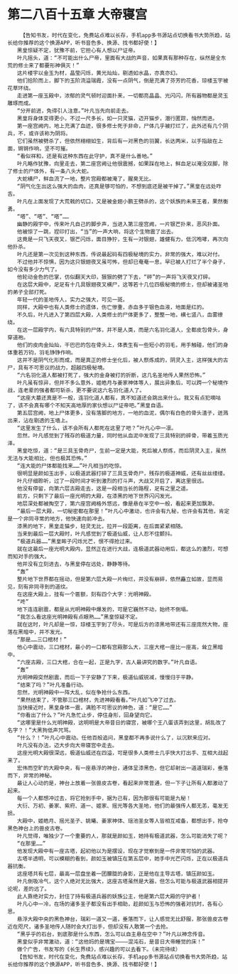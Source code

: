# 第二八百十五章 大帝寝宫
        【告知书友，时代在变化，免费站点难以长存，手机app多书源站点切换看书大势所趋，站长给你推荐的这个换源APP，听书音色多、换源、找书都好使！】
       黑皇惊疑不定，犹豫不前，它担心有人想以尸证帝。
       叶凡摇头，道：“不可能出什么尸帝，里面有大战的声音，如果真有那种存在，纵然是全东荒的修士来了都要形神俱灭！”
       这片楼宇以金玉为材，晶莹闪烁，黄光灿灿，剔透如水晶，亦真亦幻。
       他们拾阶而上，脚下的玉阶流溢瑞霞，没有一点阴气，倒是充满了芬芳的花香，琼楼玉宇被花草环绕。
       走进第一座玉殿中，浓郁的灵气顿时迎面扑来，一切都亮晶晶、光闪闪，所有器物都是灵玉雕琢而成。
       “分开前进，免得引人注意。”叶凡当先向前走去。
       黑皇将身体变得更小，不过一尺多长，如一只灵猫，迈开猫步，潜行匿踪，悄然而进。
       第一座宫阙内，地上充满了血迹，很多修士死于非命，尸体几乎被打烂了，此外还有几个阴兵，不，或许该称为阴将。
       它们虽然被劈杀了，但依然栩栩如生，背后有一对黑色的羽翼，长达两米，以手指敲在上面，锵锵作响，坚不可摧。
       “看似祥和，还是有这种东西在此守护，真不是什么善地。”
       叶凡略作犹豫，向里走去，第二座宫阙让他很震撼，如果踩在地上，鲜血足以淹没双脚，除了修士的尸体外，有一条八头大蛇。
       大蛇横尸，鲜血流了一地，整片宫殿都被淹了，腥臭无比。
       “阴气化生出这么强大的血肉，还真是够可怕的，不想到底还是被干掉了。”黑皇在远处咋舌。
       叶凡在上面发现了大荒戟的切口，又是被金翅小鹏王劈杀的，这个妖族的未来王者，果然衡勇。
       “嗒”、“嗒”、“嗒”……
       幽静的殿宇中，传来叶凡自己的脚步声，当进入第三座宫阙，一片银芒扑来，恶风扑面。
       他被惊了一跳，捏印打出，“当”的一声大响，将这个生物震了出去。
       这竟是一只飞天夜叉，银芒闪烁，面目狰狞，生有一对银翅，雄健有力，低沉咆哮，再次向他扑杀。
       叶凡还是第一次见到这种东西，传说最起码有四极秘境的实力，非常的强大，难以对付。
       不过他并不惊惧，因为这只银翅夜叉虽可怖，但却已奄奄一息，早已被人打烂了半个身子，如今没有多少力气了。
       他轮动金色的巴掌，仿似翻天大印，狠狠的劈了下去，“砰”的一声将飞天夜叉打碎。
       在这层大殿中，足足有十几具银翅夜叉横尸，这等若十几位四极秘境的修士，但却被诸圣地的弟子全部打死。
       年轻一代的圣地传人，实力之强大，可见一斑。
       同样，大殿中也有人类修士的遗体，伤亡惨重，赤血多于银色血液，地面是红的。
       不久后，叶凡进入了第四层大殿，人类修士的尸体更多了，整整一地，横七竖八，血雾缭绕。
       在这一层殿宇内，有六具特别的尸体，并不是人类，而是六名羽化道人，全都皮包骨头，身穿道袍。
       他们的皮肉金灿灿，干巴巴的包在骨头上，体表生有一些短小的羽毛，用手触碰，他们的身体重若万钧，羽毛铮铮作响。
       这并不是阴气化形而成，而是真正的修士坐化后，被人祭炼成的，阴灵入主，这样强大的古尸，具有不可思议的战力，超越四极秘境。
       “六名羽化道人都被打死了，强大的金身被打的折断，这几名圣地传人果然恐怖。”
       叶凡虽有惊异，但并不多么意外，姬皓月与姜家神体等人，展出异象后，可以跨一个秘境作战，连老辈的强者都可斩杀，更不要说这六名羽化道人了。
       “这座大墓还真是不一般，连羽化道人都有，真不知道还会跳出来什么。我又有点犯嘀咕了，该不会真有哪个不知天高地厚的家伙想以尸证帝吧。”黑皇自语。
       第五层宫阙，地上尸体更多，没有落脚的地方，一地的血泥，偶尔有白色的骨头渣子，迸溅出来，沾在剔透的玉墙上。
       “这里发生了什么，该不会所有人都死在这里了吧？”叶凡心中一凛。
       忽然，叶凡感觉到了残存的极道力量，同时他从血泥中发现了三具特别的碎骨，带着玉质光泽。
       黑皇吃惊，道：“是三具玉骨奇尸，生前一定是大能，死后被人祭炼，而后阴灵入主，虽然无法与大能相比，但也极其恐怖。”
       “连大能的尸体都能找来……”叶凡相当的吃惊。
       很明显是颜如玉出手，以极道武器打碎了三具玉骨奇尸，残存的极道神威，还有丝丝缕缕。
       叶凡仔细聆听，过了一段时间才听到激烈的打斗声，大战又开启了，离这里很远。
       他没有停留，向第六层古殿走去，这是一段相当长的路程，足有之里之遥。
       前方，只剩下了最后一座光明的大殿，在漆黑的地下世界闪闪发光。
       地层深处都被掏空了，第六座宫阙格外悠远，像是悬在半空中一般，看起来更加飘渺。
       “最后一层大殿，一切秘密都在那里！”叶凡心中激动，也许会有九秘，也许会有其他，肯定是一个非同寻常的地方，他快速向前冲去。
       漆黑的地下，黑皇走猫步，轻灵无比，拉开一段距离，在后面紧紧相随。
       当来到最后一层大殿时，叶凡感觉到了极道仙威，让人忍不住颤抖。
       “极道兵器……”黑皇眸子闪烁光芒，恨不得抢过来。
       就在这最后一座光明大殿内，显然正在进行大战，连极道武器动用后，都这么的激烈，可想而知对手的强大。
       他并没有立刻进去，与黑皇停在远处，静静等待。
       “轰”
       整片地下世界都在摇动，但是第六层大殿一片绚烂，并没有崩碎，依然矗立如故，显而易见，刻有非同寻到的道纹。
       在这座大殿上，挂有一个匾额，刻有四个大字：光明神殿。
       “咚”
       地下连连剧震，都是从光明神殿中爆发的，可是它巍然不动，始终不倒塌。
       “我怎么看这座光明神殿有点眼熟……”黑皇惊疑不定。
       就在这时，叶凡却是一惊，琼楼玉宇到了尽头，可是后方的漆黑地带还有三座庞然大物，座落在黑暗中，并不发光。
       “那是……三口棺材！”
       他心中震动，三口棺材，最小的一口都有宫殿那么大，三座大棺一座比一座高，耸立黑暗中。
       “六座古殿，三口大棺，合在一起，正是九字，古人最讲究的数字。”叶凡自语。
       “轰”
       光明神殿突然剧震，而后一下子安静了下来，极道仙威锐减，慢慢归于平静。
       “结束了吗？”叶凡准备行动。
       忽然，光明神殿中一阵大乱，似在争抢什么东西。
       “果然结束了，不管那三口棺材，先进神殿看看。”叶凡如飞冲了过去。
       当快接近时，黑皇身体一震，满脸不可思议的神色，道：“是它……”
       “你看出了什么？”叶凡急忙止步，停住身形，回身望向它。
       “这哪里是什么光明神殿，这明明是大帝昔日的寝宫，被哪个王八蛋该弄到这里，胡乱改了名字？！”大黑狗低声咒骂。
       “什么？！”叶凡心中震动。任他百般追问，黑皇都不再多说什么了，以沉默来应对。
       叶凡没有办法，迈大步向大帝寝宫中走去。
       这座光明大殿很深远，极道仙威还在四溢，可是很多人类修士几乎快大打出手、互相大战起来了。
       宏伟而空旷的大殿中央，有一座悬浮的神台，通体呈漆黑色，但它却射出一道道瑞彩，垂落而下，非常的神秘。
       最让人心动的是，神台上放着一张兽皮古卷，看起来非常普通，但一下子让所有人都激动了起来。
       每一个人都想冲过去，将它抢到手中，据为己有，因为那很有可能是九秘！
       大衍、万初、姜家、紫府、道一、姬家、摇光等各大圣地，他们的最强传人都无恙，毫发无损。
       大殿中，姬皓月、摇光圣子、姚曦、姜家神体、瑶池圣女等人皆相互戒备，都想出手，抢夺黑色神台上的兽皮古卷。
       叶凡觉得，唯独少了一个重要的人，那就是颜如玉，她持有极道武器，怎么可能消失了呢？
       “在那里……”
       他发现大殿中有一座古塔，起初他以为是摆设，现在才觉察到是一件非常可怕的武器。
       古塔半透明，可以模糊的看到，颜如玉被镇压在第五层中，她手中光芒闪烁，正在以极道兵器抗衡。
       这座塔共有七层，最高一层盘坐着一团朦胧的身影，正是他在主导古塔，镇压颜如玉。
       叶凡倒吸冷气，这个人绝对无比强大，这座古塔虽然是大器，但怎么可能与极道武器相提并论呢，差的远了。
       此人靠绝对实力，封住了持有极道兵器的妖族公主，他是第六层大殿的守护者！
       叶凡心中一冷，在场的诸多圣子都没有出手相助，趁颜如玉与恐怖的强者对抗时，各有心思。
       悬浮大殿中央的黑色神台，瑞彩一道又一道，垂落而下，让人感觉无比舒服，那张兽皮古卷近在咫尺，诸多圣地传人随时会大打出手，但却没有人敢第一个去抢。
       “黑乎乎的石台，到底那是什么东西，怎么可以自主悬在空中？”叶凡以神念传音。
       黑皇似乎非常激动，道：“这他妈的是瑰宝————混沌石，是昔日大帝睡觉的床！”
       做个广告，书友写的《长生界续》，感兴趣的可以去看下。（未完待续）
       【告知书友，时代在变化，免费站点难以长存，手机app多书源站点切换看书大势所趋，站长给你推荐的这个换源APP，听书音色多、换源、找书都好使！】